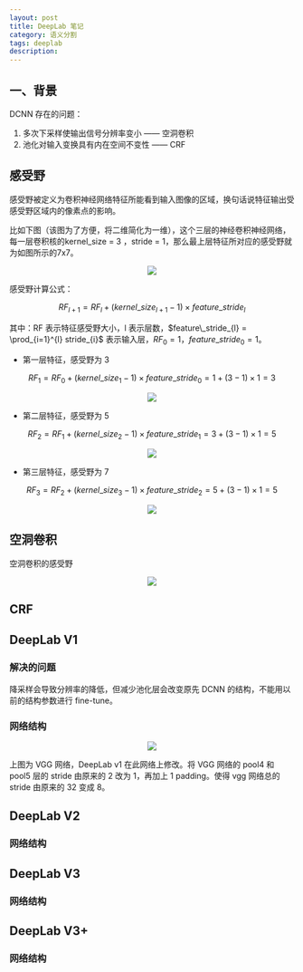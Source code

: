 ```yaml
---
layout: post
title: DeepLab 笔记
category: 语义分割
tags: deeplab
description:
---
```


## 一、背景

DCNN 存在的问题：

1. 多次下采样使输出信号分辨率变小 —— 空洞卷积
2. 池化对输入变换具有内在空间不变性 —— CRF

## 感受野

感受野被定义为卷积神经网络特征所能看到输入图像的区域，换句话说特征输出受感受野区域内的像素点的影响。

比如下图（该图为了方便，将二维简化为一维），这个三层的神经卷积神经网络，每一层卷积核的kernel_size = 3 ，stride = 1，那么最上层特征所对应的感受野就为如图所示的7x7。

<center>

<img src="https://raw.githubusercontent.com/chiemon/chiemon.github.io/master/img/DeepLab/v1-1.png">

</center>

感受野计算公式：

$$RF_{l+1} = RF_{l} + \left( kernel\_size_{l+1} - 1 \right) \times feature\_stride_{l}$$

其中：RF 表示特征感受野大小，l 表示层数，$feature\_stride_{l} = \prod_{i=1}^{l} stride_{i}$ 表示输入层，$RF_{0} = 1$，$feature\_stride_{0} = 1$。

- 第一层特征，感受野为 3

$$RF_{1} = RF_{0} + \left( kernel\_size_{1} - 1 \right) \times feature\_stride_{0} = 1 + \left( 3 - 1\right) \times 1 = 3$$

<center>

<img src="https://raw.githubusercontent.com/chiemon/chiemon.github.io/master/img/DeepLab/v1-2.png">

</center>

- 第二层特征，感受野为 5

$$RF_{2} = RF_{1} + \left( kernel\_size_{2} - 1 \right) \times feature\_stride_{1} = 3 + \left( 3 - 1\right) \times 1 = 5$$

<center>

<img src="https://raw.githubusercontent.com/chiemon/chiemon.github.io/master/img/DeepLab/v1-3.png">

</center>

- 第三层特征，感受野为 7

$$RF_{3} = RF_{2} + \left( kernel\_size_{3} - 1 \right) \times feature\_stride_{2} = 5 + \left( 3 - 1\right) \times 1 = 5$$

<center>

<img src="https://raw.githubusercontent.com/chiemon/chiemon.github.io/master/img/DeepLab/v1-3.png">

</center>

## 空洞卷积

空洞卷积的感受野

<center>

<img src="https://raw.githubusercontent.com/chiemon/chiemon.github.io/master/img/DeepLab/v1-4.png">

</center>

## CRF

## DeepLab V1

### 解决的问题

降采样会导致分辨率的降低，但减少池化层会改变原先 DCNN 的结构，不能用以前的结构参数进行 fine-tune。

### 网络结构

<center>

<img src="https://raw.githubusercontent.com/chiemon/chiemon.github.io/master/img/DeepLab/v1-10.png">

</center>

上图为 VGG 网络，DeepLab v1 在此网络上修改。将 VGG 网络的 pool4 和 pool5 层的 stride 由原来的 2 改为 1，再加上 1 padding。使得 vgg 网络总的 stride 由原来的 32 变成 8。





## DeepLab V2

### 网络结构

## DeepLab V3

### 网络结构

## DeepLab V3+

### 网络结构
